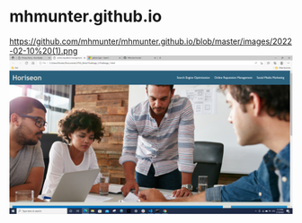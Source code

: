 # mhmunter.github.io
https://github.com/mhmunter/mhmunter.github.io/blob/master/images/2022-02-10%20(1).png
![screenshot of challenge.](https://github.com/mhmunter/mhmunter.github.io/blob/master/images/2022-02-10%20(1).png)
